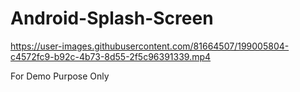 
# Android-Splash-Screen

https://user-images.githubusercontent.com/81664507/199005804-c4572fc9-b92c-4b73-8d55-2f5c96391339.mp4

For Demo Purpose Only
